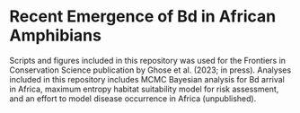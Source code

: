 # Recent Emergence of Bd in African Amphibians
Scripts and figures included in this repository was used for the Frontiers in Conservation Science publication by Ghose et al. (2023; in press). Analyses included in this repository includes MCMC Bayesian analysis for Bd arrival in Africa, maximum entropy habitat suitability model for risk assessment, and an effort to model disease occurrence in Africa (unpublished).
